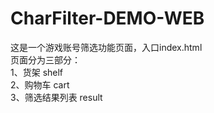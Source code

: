 # CharFilter-DEMO-WEB 
这是一个游戏账号筛选功能页面，入口index.html   
页面分为三部分：  
   1、货架 shelf  
   2、购物车 cart  
   3、筛选结果列表 result  
